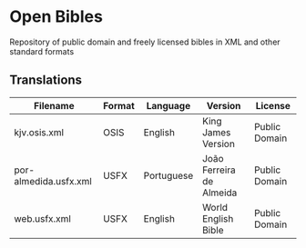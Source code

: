 # Open Bibles

Repository of public domain and freely licensed bibles in XML and other standard formats

## Translations

| Filename              | Format | Language   | Version                  | License       |
|-----------------------|--------|------------|--------------------------|---------------|
| kjv.osis.xml          | OSIS   | English    | King James Version       | Public Domain |
| por-almedida.usfx.xml | USFX   | Portuguese | João Ferreira de Almeida | Public Domain |
| web.usfx.xml          | USFX   | English    | World English Bible      | Public Domain |
